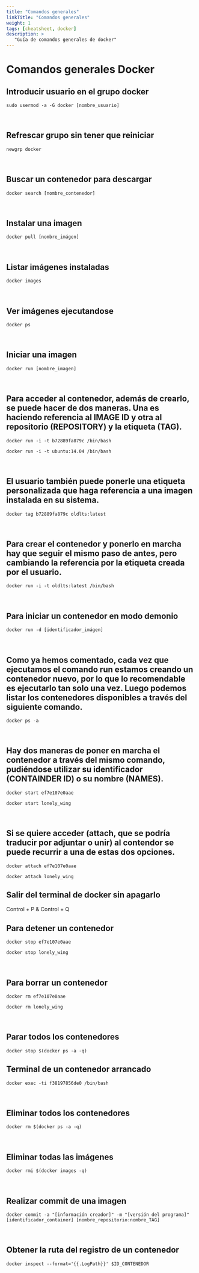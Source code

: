```yaml
---
title: "Comandos generales"
linkTitle: "Comandos generales"
weight: 1 
tags: [cheatsheet, docker]
description: >
   "Guía de comandos generales de docker" 
---
```


# Comandos generales Docker

## Introducir usuario en el grupo docker
```
sudo usermod -a -G docker [nombre_usuario]
```
 
## Refrescar grupo sin tener que reiniciar
```
newgrp docker
```
 
## Buscar un contenedor para descargar
```
docker search [nombre_contenedor]
```
 
## Instalar una imagen
```
docker pull [nombre_imágen]
```
 
## Listar imágenes instaladas
```
docker images
```
 
## Ver imágenes ejecutandose
```
docker ps
```
 
## Iniciar una imagen
```
docker run [nombre_imagen]
```
 
## Para acceder al contenedor, además de crearlo, se puede hacer de dos maneras. Una es haciendo referencia al IMAGE ID y otra al repositorio (REPOSITORY) y la etiqueta (TAG).
```
docker run -i -t b72889fa879c /bin/bash
```
```
docker run -i -t ubuntu:14.04 /bin/bash
```
 
## El usuario también puede ponerle una etiqueta personalizada que haga referencia a una imagen instalada en su sistema.
```
docker tag b72889fa879c oldlts:latest
```
 
## Para crear el contenedor y ponerlo en marcha hay que seguir el mismo paso de antes, pero cambiando la referencia por la etiqueta creada por el usuario.
```
docker run -i -t oldlts:latest /bin/bash
```
 
## Para iniciar un contenedor en modo demonio
```
docker run -d [identificador_imágen]
```
 
 
## Como ya hemos comentado, cada vez que ejecutamos el comando run estamos creando un contenedor nuevo, por lo que lo recomendable es ejecutarlo tan solo una vez. Luego podemos listar los contenedores disponibles a través del siguiente comando.
```
docker ps -a
```
 
## Hay dos maneras de poner en marcha el contenedor a través del mismo comando, pudiéndose utilizar su identificador (CONTAINDER ID) o su nombre (NAMES).
```
docker start ef7e107e0aae
```
```
docker start lonely_wing
```
 
## Si se quiere acceder  (attach, que se podría traducir por adjuntar o unir) al contendor se puede recurrir a una de estas dos opciones.
```
docker attach ef7e107e0aae
```
```
docker attach lonely_wing
```

##  Salir del terminal de docker sin apagarlo
Control + P  & Control + Q 

## Para detener un contenedor
```
docker stop ef7e107e0aae
```

```
docker stop lonely_wing
```
 
## Para borrar un contenedor
```
docker rm ef7e107e0aae
```
```
docker rm lonely_wing
```
 
## Parar todos los contenedores
```
docker stop $(docker ps -a -q)
```

## Terminal de un contenedor arrancado
```
docker exec -ti f38197856de0 /bin/bash
```
 
## Eliminar todos los contenedores
```
docker rm $(docker ps -a -q)
```
 
## Eliminar todas las imágenes
```
docker rmi $(docker images -q)
```
 
## Realizar commit de una imagen
```
docker commit -a "[información creador]" -m "[versión del programa]" [identificador_container] [nombre_repositorio:nombre_TAG]
```
 
## Obtener la ruta del registro de un contenedor
```
docker inspect --format='{{.LogPath}}' $ID_CONTENEDOR
